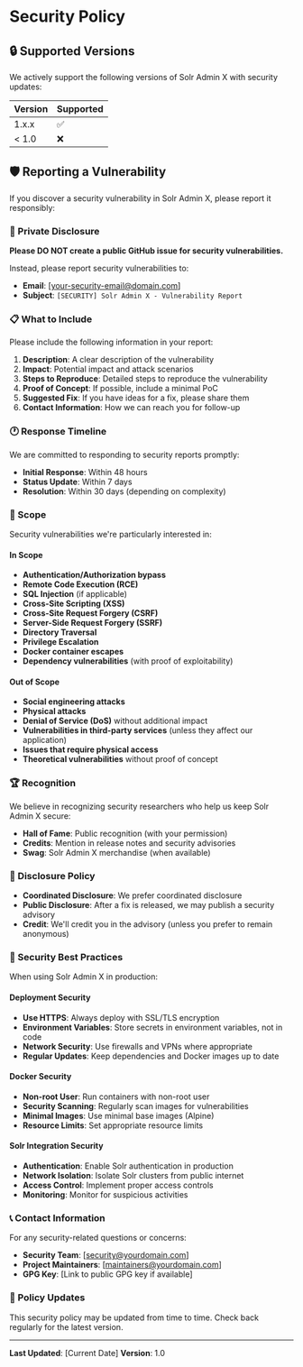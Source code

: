 # Security Policy

## 🔒 Supported Versions

We actively support the following versions of Solr Admin X with security updates:

| Version | Supported          |
| ------- | ------------------ |
| 1.x.x   | ✅ |
| < 1.0   | ❌ |

## 🛡️ Reporting a Vulnerability

If you discover a security vulnerability in Solr Admin X, please report it responsibly:

### 📧 Private Disclosure

**Please DO NOT create a public GitHub issue for security vulnerabilities.**

Instead, please report security vulnerabilities to:
- **Email**: [your-security-email@domain.com]
- **Subject**: `[SECURITY] Solr Admin X - Vulnerability Report`

### 📋 What to Include

Please include the following information in your report:

1. **Description**: A clear description of the vulnerability
2. **Impact**: Potential impact and attack scenarios
3. **Steps to Reproduce**: Detailed steps to reproduce the vulnerability
4. **Proof of Concept**: If possible, include a minimal PoC
5. **Suggested Fix**: If you have ideas for a fix, please share them
6. **Contact Information**: How we can reach you for follow-up

### 🕐 Response Timeline

We are committed to responding to security reports promptly:

- **Initial Response**: Within 48 hours
- **Status Update**: Within 7 days
- **Resolution**: Within 30 days (depending on complexity)

### 🎯 Scope

Security vulnerabilities we're particularly interested in:

#### In Scope
- **Authentication/Authorization bypass**
- **Remote Code Execution (RCE)**
- **SQL Injection** (if applicable)
- **Cross-Site Scripting (XSS)**
- **Cross-Site Request Forgery (CSRF)**
- **Server-Side Request Forgery (SSRF)**
- **Directory Traversal**
- **Privilege Escalation**
- **Docker container escapes**
- **Dependency vulnerabilities** (with proof of exploitability)

#### Out of Scope
- **Social engineering attacks**
- **Physical attacks**
- **Denial of Service (DoS)** without additional impact
- **Vulnerabilities in third-party services** (unless they affect our application)
- **Issues that require physical access**
- **Theoretical vulnerabilities** without proof of concept

### 🏆 Recognition

We believe in recognizing security researchers who help us keep Solr Admin X secure:

- **Hall of Fame**: Public recognition (with your permission)
- **Credits**: Mention in release notes and security advisories
- **Swag**: Solr Admin X merchandise (when available)

### 📝 Disclosure Policy

- **Coordinated Disclosure**: We prefer coordinated disclosure
- **Public Disclosure**: After a fix is released, we may publish a security advisory
- **Credit**: We'll credit you in the advisory (unless you prefer to remain anonymous)

### 🔧 Security Best Practices

When using Solr Admin X in production:

#### Deployment Security
- **Use HTTPS**: Always deploy with SSL/TLS encryption
- **Environment Variables**: Store secrets in environment variables, not in code
- **Network Security**: Use firewalls and VPNs where appropriate
- **Regular Updates**: Keep dependencies and Docker images up to date

#### Docker Security
- **Non-root User**: Run containers with non-root user
- **Security Scanning**: Regularly scan images for vulnerabilities
- **Minimal Images**: Use minimal base images (Alpine)
- **Resource Limits**: Set appropriate resource limits

#### Solr Integration Security
- **Authentication**: Enable Solr authentication in production
- **Network Isolation**: Isolate Solr clusters from public internet
- **Access Control**: Implement proper access controls
- **Monitoring**: Monitor for suspicious activities

### 📞 Contact Information

For any security-related questions or concerns:

- **Security Team**: [security@yourdomain.com]
- **Project Maintainers**: [maintainers@yourdomain.com]
- **GPG Key**: [Link to public GPG key if available]

### 🔄 Policy Updates

This security policy may be updated from time to time. Check back regularly for the latest version.

---

**Last Updated**: [Current Date]
**Version**: 1.0
